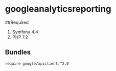 # googleanalyticsreporting

##Required

1. Symfony 4.4
1. PHP 7.2

## Bundles

`require google/apiclient:^2.0`